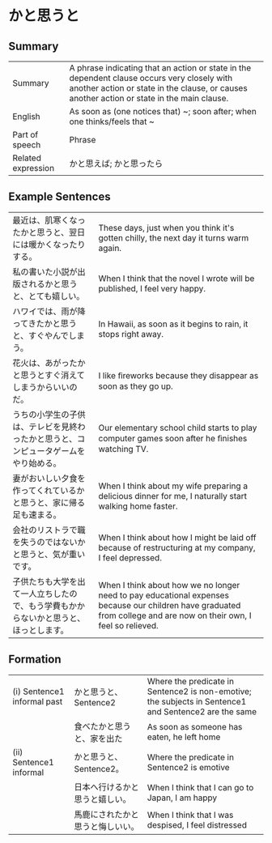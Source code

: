 # かと思うと

## Summary

<table><tr>   <td>Summary</td>   <td>A phrase indicating that an action or state in the dependent clause occurs very closely with another action or state in the clause, or causes another action or state in the main clause.</td></tr><tr>   <td>English</td>   <td>As soon as (one notices that) ~; soon after; when one thinks/feels that ~</td></tr><tr>   <td>Part of speech</td>   <td>Phrase</td></tr><tr>   <td>Related expression</td>   <td>かと思えば; かと思ったら</td></tr></table>

## Example Sentences

<table><tr>   <td>最近は、肌寒くなったかと思うと、翌日には暖かくなったりする。</td>   <td>These days, just when you think it's gotten chilly, the next day it turns warm again.</td></tr><tr>   <td>私の書いた小説が出版されるかと思うと、とても嬉しい。</td>   <td>When I think that the novel I wrote will be published, I feel very happy.</td></tr><tr>   <td>ハワイでは、雨が降ってきたかと思うと、すぐやんでしまう。</td>   <td>In Hawaii, as soon as it begins to rain, it stops right away.</td></tr><tr>   <td>花火は、あがったかと思うとすぐ消えてしまうからいいのだ。</td>   <td>I like ﬁreworks because they disappear as soon as they go up.</td></tr><tr>   <td>うちの小学生の子供は、テレビを見終わったかと思うと、コンピュータゲームをやり始める。</td>   <td>Our elementary school child starts to play computer games soon after he ﬁnishes watching TV.</td></tr><tr>   <td>妻がおいしい夕食を作ってくれているかと思うと、家に帰る足も速まる。</td>   <td>When I think about my wife preparing a delicious dinner for me, I naturally start walking home faster.</td></tr><tr>   <td>会社のリストラで職を失うのではないかと思うと、気が重いです。</td>   <td>When I think about how I might be laid off because of restructuring at my company, I feel depressed.</td></tr><tr>   <td>子供たちも大学を出て一人立ちしたので、もう学費もかからないかと思うと、ほっとします。</td>   <td>When I think about how we no longer need to pay educational expenses because our children have graduated from college and are now on their own, I feel so relieved.</td></tr></table>

## Formation

<table class="table"><tbody><tr class="tr head"><td class="td"><span class="numbers">(i)</span> <span class="bold">Sentence1 informal past</span></td><td class="td"><span class="concept">かと思うと</span><span>、Sentence2</span></td><td class="td"><span>Where the predicate in Sentence2 is non-emotive; the subjects in Sentence1 and Sentence2 are the same</span></td></tr><tr class="tr"><td class="td"></td><td class="td"><span>食べた</span><span class="concept">かと思うと</span><span>、家を出た</span></td><td class="td"><span>As soon as someone has eaten, he left home</span></td></tr><tr class="tr head"><td class="td"><span class="numbers">(ii)</span> <span class="bold">Sentence1 informal</span></td><td class="td"><span class="concept">かと思うと</span><span>、Sentence2。</span></td><td class="td"><span>Where the predicate in Sentence2 is emotive</span></td></tr><tr class="tr"><td class="td"></td><td class="td"><span>日本へ行ける</span><span class="concept">かと思うと</span><span>嬉しい。</span></td><td class="td"><span>When I think that I can go to Japan, I am happy</span></td></tr><tr class="tr"><td class="td"></td><td class="td"><span>馬鹿にされた</span><span class="concept">かと思うと</span><span>悔しいい。</span></td><td class="td"><span>When I think that I was despised, I feel distressed</span></td></tr></tbody></table>

